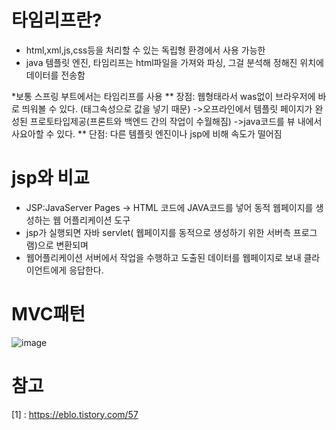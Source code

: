 # 타임리프란? 


* html,xml,js,css등을 처리할 수 있는 독립형 환경에서 사용 가능한
* java 템플릿 엔진, 타임리프는 html파일을 가져와 파싱, 그걸 분석해 정해진 위치에 데이터를 전송함

*보통 스프링 부트에서는 타임리프를 사용 
** 장점: 웹형태라서 was없이 브라우저에 바로 띄워볼 수 있다. 
	(태그속성으로 값을 넣기 때문)
->오프라인에서 템플릿 페이지가 완성된 프로토타입제공(프론트와 백엔드 간의 작업이 수월해짐)
->java코드를 뷰 내에서 사요아할 수 있다. 
** 단점: 다른 템플릿 엔진이나 jsp에 비해 속도가 떨어짐

#  jsp와 비교 
* JSP:JavaServer Pages -> HTML 코드에 JAVA코드를 넣어 동적 웹페이지를 생성하는 웹 어플리케이션 도구
* jsp가 실행되면 자바 servlet( 웹페이지를 동적으로 생성하기 위한 서버측 프로그램)으로 변환되며 
* 웹어플리케이션 서버에서 작업을 수행하고 도출된 데이터를 웹페이지로 보내 클라이언트에게 응답한다.  

# MVC패턴
![image](https://user-images.githubusercontent.com/79133602/132099696-670a957c-4643-40f4-a61b-c9a8933dd7f1.png)

# 참고
[1] : https://eblo.tistory.com/57